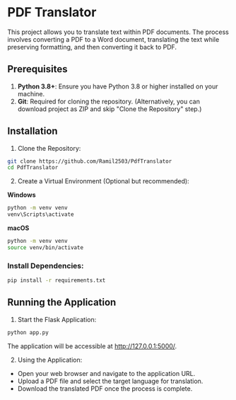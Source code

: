 # PDF Translator

This project allows you to translate text within PDF documents. The process involves converting a PDF to a Word document, translating the text while preserving formatting, and then converting it back to PDF.

## Prerequisites
1. **Python 3.8+**: Ensure you have Python 3.8 or higher installed on your machine.
2. **Git**: Required for cloning the repository. (Alternatively, you can download project as ZIP and skip "Clone the Repository" step.)

## Installation
1. Clone the Repository:
```bash
git clone https://github.com/Ramil2503/PdfTranslator
cd PdfTranslator
```

2. Create a Virtual Environment (Optional but recommended):

**Windows**
```bash
python -m venv venv
venv\Scripts\activate
```
**macOS**
```bash
python -m venv venv
source venv/bin/activate
```
### Install Dependencies:

```bash
pip install -r requirements.txt
```

## Running the Application
1. Start the Flask Application:

```bash
python app.py
```
The application will be accessible at http://127.0.0.1:5000/.

2. Using the Application:

* Open your web browser and navigate to the application URL.
* Upload a PDF file and select the target language for translation.
* Download the translated PDF once the process is complete.